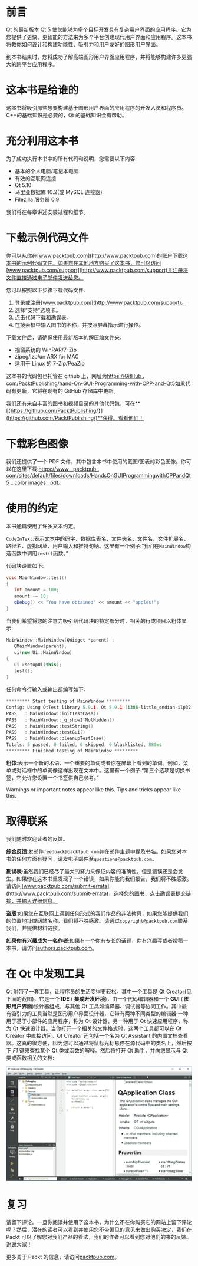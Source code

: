 # 前言

Qt 的最新版本 Qt 5 使您能够为多个目标开发具有复杂用户界面的应用程序。它为您提供了更快、更智能的方法来为多个平台创建现代用户界面和应用程序。这本书将教你如何设计和构建功能性、吸引力和用户友好的图形用户界面。

到本书结束时，您将成功了解高端图形用户界面应用程序，并将能够构建许多更强大的跨平台应用程序。

# 这本书是给谁的

这本书将吸引那些想要构建基于图形用户界面的应用程序的开发人员和程序员。C++的基础知识是必要的，Qt 的基础知识会有帮助。

# 充分利用这本书

为了成功执行本书中的所有代码和说明，您需要以下内容:

*   基本的个人电脑/笔记本电脑
*   有效的互联网连接
*   Qt 5.10
*   马里亚数据库 10.2(或 MySQL 连接器)
*   Filezilla 服务器 0.9

我们将在每章讲述安装过程和细节。

# 下载示例代码文件

你可以从你在[www.packtpub.com](http://www.packtpub.com)的账户下载这本书的示例代码文件。如果您在其他地方购买了这本书，您可以访问[www.packtpub.com/support](http://www.packtpub.com/support)并注册将文件直接通过电子邮件发送给您。

您可以按照以下步骤下载代码文件:

1.  登录或注册[www.packtpub.com](http://www.packtpub.com/support)。
2.  选择“支持”选项卡。
3.  点击代码下载和勘误表。
4.  在搜索框中输入图书的名称，并按照屏幕指示进行操作。

下载文件后，请确保使用最新版本的解压缩文件夹:

*   视窗系统的 WinRAR/7-Zip
*   zipeg/izp/un ARX for MAC
*   适用于 Linux 的 7-Zip/PeaZip

这本书的代码包也托管在 github 上，网址为[https://GitHub . com/PacktPublishing/hand-On-GUI-Programming-with-CPP-and-Qt5](https://github.com/PacktPublishing/Hands-On-GUI-Programming-with-CPP-and-Qt5)如果代码有更新，它将在现有的 GitHub 存储库中更新。

我们还有来自丰富的图书和视频目录的其他代码包，可在**[【https://github.com/PacktPublishing/】](https://github.com/PacktPublishing/)**获得。看看他们！

# 下载彩色图像

我们还提供了一个 PDF 文件，其中包含本书中使用的截图/图表的彩色图像。你可以在这里下载:[https://www . packtpub . com/sites/default/files/downloads/HandsOnGUIProgrammingwithCPPandQt5 _ color images . pdf](https://www.packtpub.com/sites/default/files/downloads/HandsOnGUIProgrammingwithCPPandQt5_ColorImages.pdf)。

# 使用的约定

本书通篇使用了许多文本约定。

`CodeInText`:表示文本中的码字、数据库表名、文件夹名、文件名、文件扩展名、路径名、虚拟网址、用户输入和推特句柄。这里有一个例子:“我们在`MainWindow`构造函数中调用`test()`函数。”

代码块设置如下:

```cpp
void MainWindow::test() 
{ 
   int amount = 100; 
   amount -= 10; 
   qDebug() << "You have obtained" << amount << "apples!"; 
} 
```

当我们希望将您的注意力吸引到代码块的特定部分时，相关的行或项目以粗体显示:

```cpp
MainWindow::MainWindow(QWidget *parent) : 
   QMainWindow(parent), 
   ui(new Ui::MainWindow) 
{ 
   ui->setupUi(this); 
   test(); 
} 
```

任何命令行输入或输出都编写如下:

```cpp
********* Start testing of MainWindow ********* 
Config: Using QtTest library 5.9.1, Qt 5.9.1 (i386-little_endian-ilp32 shared (dynamic) debug build; by GCC 5.3.0) 
PASS   : MainWindow::initTestCase() 
PASS   : MainWindow::_q_showIfNotHidden() 
PASS   : MainWindow::testString() 
PASS   : MainWindow::testGui() 
PASS   : MainWindow::cleanupTestCase() 
Totals: 5 passed, 0 failed, 0 skipped, 0 blacklisted, 880ms 
********* Finished testing of MainWindow ********* 
```

**粗体**:表示一个新的术语、一个重要的单词或者你在屏幕上看到的单词。例如，菜单或对话框中的单词像这样出现在文本中。这里有一个例子:“第三个选项是切换书签，它允许您设置一个书签供自己参考。”

Warnings or important notes appear like this. Tips and tricks appear like this.

# 取得联系

我们随时欢迎读者的反馈。

**综合反馈**:发邮件`feedback@packtpub.com`并在邮件主题中提及书名。如果您对本书的任何方面有疑问，请发电子邮件至`questions@packtpub.com`。

**勘误表**:虽然我们已经尽了最大的努力来保证内容的准确性，但是错误还是会发生。如果你在这本书里发现了一个错误，如果你能向我们报告，我们将不胜感激。请访问[www.packtpub.com/submit-errata](http://www.packtpub.com/submit-errata)，选择您的图书，点击勘误表提交链接，并输入详细信息。

**盗版**:如果您在互联网上遇到任何形式的我们作品的非法拷贝，如果您能提供我们的位置地址或网站名称，我们将不胜感激。请通过`copyright@packtpub.com`联系我们，并提供材料链接。

**如果你有兴趣成为一名作者**:如果有一个你有专长的话题，你有兴趣写或者投稿一本书，请访问[authors.packtpub.com](http://authors.packtpub.com/)。

# 在 Qt 中发现工具

Qt 附带了一套工具，让程序员的生活变得更轻松。其中一个工具是 Qt Creator(见下面的截图)，它是一个 **IDE** ( **集成开发环境**)，由一个代码编辑器和一个 **GUI** ( **图形用户界面**)设计器组成，与其他 Qt 工具如编译器、调试器等协同工作。其中最有吸引力的工具当然是图形用户界面设计器，它带有两种不同类型的编辑器:一种用于基于小部件的应用程序，称为 Qt 设计器，另一种用于 Qt 快速应用程序，称为 Qt 快速设计器。当你打开一个相关的文件格式时，这两个工具都可以在 Qt Creator 中直接访问。Qt Creator 还包括一个名为 Qt Assistant 的内置文档查看器。这真的很方便，因为您可以通过将鼠标光标悬停在源代码中的类名上，然后按下 *F1* 键来查找某个 Qt 类或函数的解释。然后将打开 Qt 助手，并向您显示与 Qt 类或函数相关的文档:

![](img/0983f1e7-423c-40b7-9965-101a2c0a1be1.png)

# 复习

请留下评论。一旦你阅读并使用了这本书，为什么不在你购买它的网站上留下评论呢？然后，潜在的读者可以看到并使用您不带偏见的意见来做出购买决定，我们在 Packt 可以了解您对我们产品的看法，我们的作者可以看到您对他们的书的反馈。谢谢大家！

更多关于 Packt 的信息，请访问[packtpub.com](https://www.packtpub.com/)。